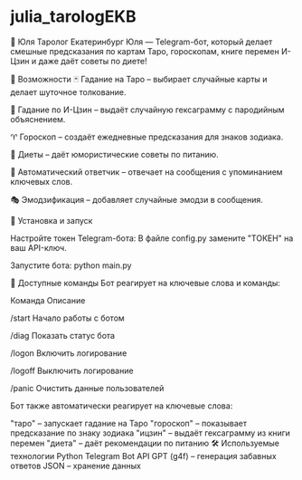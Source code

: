 # julia_tarologEKB
🔮 Юля Таролог Екатеринбург
Юля — Telegram-бот, который делает смешные предсказания по картам Таро, гороскопам, книге перемен И-Цзин и даже даёт советы по диете!

📌 Возможности
🃏 Гадание на Таро – выбирает случайные карты и делает шуточное толкование.

🏯 Гадание по И-Цзин – выдаёт случайную гексаграмму с пародийным объяснением.

♈ Гороскоп – создаёт ежедневные предсказания для знаков зодиака.

🥑 Диеты – даёт юмористические советы по питанию.

🤖 Автоматический ответчик – отвечает на сообщения с упоминанием ключевых слов.

🎭 Эмодзификация – добавляет случайные эмодзи в сообщения.

🚀 Установка и запуск


Настройте токен Telegram-бота:
В файле config.py замените "ТОКЕН" на ваш API-ключ.


Запустите бота:
python main.py

📜 Доступные команды
Бот реагирует на ключевые слова и команды:

Команда	Описание

/start	Начало работы с ботом

/diag	Показать статус бота

/logon	Включить логирование

/logoff	Выключить логирование

/panic	Очистить данные пользователей


Бот также автоматически реагирует на ключевые слова:

"таро" – запускает гадание на Таро
"гороскоп" – показывает предсказание по знаку зодиака
"ицзин" – выдаёт гексаграмму из книги перемен
"диета" – даёт рекомендации по питанию
🛠 Используемые технологии
Python
Telegram Bot API
GPT (g4f) – генерация забавных ответов
JSON – хранение данных
